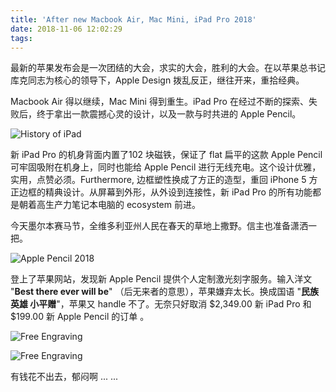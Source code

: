 ```yaml
---
title: 'After new Macbook Air, Mac Mini, iPad Pro 2018'
date: 2018-11-06 12:02:29
tags:
---
```


最新的苹果发布会是一次团结的大会，求实的大会，胜利的大会。在以苹果总书记库克同志为核心的领导下，Apple Design 拨乱反正，继往开来，重拾经典。

Macbook Air 得以继续，Mac Mini 得到重生。iPad Pro 在经过不断的探索、失败后，终于拿出一款震撼心灵的设计，以及一款与时共进的 Apple Pencil。

![History of iPad](https://lh3.googleusercontent.com/-9GgKlE-FBYzf8HtFPF7ospJ2YkRj_GE61LkN9c-SQdw7tpN0KlgdcYJOeMX7MXKd5KeaeO8HaNcqoGY-GJ3Vt8q-iXGN7o4EzSIwXYf_rZyRkFG5atyMBuPc2IyT_YedHW-bzOPjFuGjZfU-6tc-w8beILc8x2W2v32KoJ7ChDhh9f1vBfrzg2r9RFuKSatM2EigA6kr3PwuUw4G6zUI9_JTHtUVEfB9cduu8e8VnymXN_759jxZIdAkyDRPvbB5OW_77-3QkT0Hv887PtF2d-as1wq-5GnQpmaWBi7UKrMZOaa6BBjbUmd5dOuNsIGsTMF-6w0xY_44E6wpo4G2CVzNULfdj0aBIs5huccMsZHHofKSTJxaMhkx_6fMbgeGtcGcTBdzhoPP3bi43SXlB5JbL17MTGVlkrDqA8vPAS596EbxY8LfkyxhrSMXsl0_xFhcyFxFhfa-V63AXTeE4hhmwVvhlWRdx8boOwUeopG53j_aViICFhuSVs4lg-Y1qnCFobPj1I0vWfwa5eJBsc92qFwu-pF1TdN1vYuJ0k3y9QpzRyJnGq1SamI4G3gWOdxqdq0stkTO3_I-rB7EUJ7fmQF91BKHGiH5Ve3kmD4_az8Bil4O0-GnZkHh62Y6O_WDATXXmhcW3Z2dTn3ZPl-jw=w2880-h1440-no)

新 iPad Pro 的机身背面内置了102 块磁铁，保证了 flat 扁平的这款 Apple Pencil 可牢固吸附在机身上，同时也能给 Apple Pencil 进行无线充电。这个设计优雅，实用，点赞必须。Furthermore, 边框塑性换成了方正的造型，重回 iPhone 5 方正边框的精典设计。从屏幕到外形，从外设到连接性，新 iPad Pro 的所有功能都是朝着高生产力笔记本电脑的 ecosystem 前进。

今天墨尔本赛马节，全维多利亚州人民在春天的草地上撒野。信主也准备潇洒一把。

![Apple Pencil 2018](https://lh3.googleusercontent.com/C9wpMgkDnHM2pmWGn8-wfCuhP2jsJ6HwmhyLTibhFD8c0Pf5CXF_NwS9AksFH5VhvtLiJ7QG8Q-b83QuJYutqusXv-as76KBeXwlUt4MW-f-cmtyNM7E2V83QJYm1ex-9laru91QCeGf5AFlH-6zOU6oPHgGluJyPmEP1O6kvrKnwWJswiibH9J-KdKf2L09WnsjUcXo1ehnWJJFz4B6zgv1-4ug8Qr5r7brGAWySd3Ayo7MEBZK7Y7zjfkA2-x61h7m47E_em3kHdIjHaK7tme5s5562Rx1gnWizqqNAy3qj6xr0yGB0O9J-nLU4F3hG6mGJm-YrCTyOIglhIqqE7OyG6MHSvUtk1i4ZBkCCrlpaGBwGsbZSCndnMNTnWhXSpBQ8bpnIS_q42YZAZTm6Efn5qDC0ZuasKMgBKCi8uzu2veziYUtf1ELqIDv77l3kl4uGGcVtI7EMsdffwmIvDRFRw-BLH0URyYmGKIuWc8mkTqDRSyNfzw8UfY5nEVmtPLkmxlX-tp_-m89qhrJqmgkjLaGmmWv5rWlqZYmvDEQBsdkYPE9tmtNG9WCP3YBESdnplefIyt7XjYCqXVxm9HAaExvracWdlnd_QLzK1PKSBHsCAZmeSCOCNho4qEG13FVjWEFu4Ovtk_s5nE5Op1QWA=w3414-h866-no)

登上了苹果网站，发现新 Apple Pencil 提供个人定制激光刻字服务。输入洋文 "**Best there ever will be**" （后无来者的意思），苹果嫌弃太长。换成国语 "**民族英雄 小平赠**"，苹果又 handle 不了。无奈只好取消 $2,349.00 新 iPad Pro 和 $199.00 新 Apple Pencil 的订单 。

![Free Engraving](https://lh3.googleusercontent.com/cZa-Rwanpbf2TwVVqYu6Etw5hO0YVTVpnsSmoE6nr6A3yqd7p37kDdYf7KFuS4blUzwuuuBQfsnRggvcYVaNzhQ6x_pOFxAK7bfNFdV48nRusRaZ2Ei5sbnr-Fc0Sy3Ld6hfo2Xxo0Kql_oYKH2xBbvTAKPmfF69GdhPJwnSj9vBLaN-IFXt0oUOElacsioQDIu7rqjxMzclpQ1_Sex_PjZANufnwYqiXhAlfF0yVBmEVb0Pks7bMDFfgjc_R5894s0Q9YAtivzcb0wV66xT07wplYoo9YktjtGkmdQPv_Xnh17MPBEs9R91SmH08A3FTXBwCMDTKckjm0fqwazOTRqsv1GFlqouwQZkYkt8zU2Xr5ipxFR1qvWXdT07O1NE8mPlf3Zz7XNqZsksiQ1-bAM_BESFmGm7q4J8pNWqnYTmxMtZkqYnlfKL7rBgzFw6fSz8tOWyOrUp9TVJl2QjukjNRS09MsCDDTWnkDZO60wFxc6raSG6lGSCDudHURpr4bogU-nlvvQ5lKxoFLJFRPdulfPof0azKkikfEXqVESh9LPc3zTOL_JPvr46qOpaxrIk-Aefo6ThKS-gU1hMaYdE3PjrorqOeCXx60qiuX1guO3SE-wGij4rh2nDKSfrzePP9805zKILJAYhUOkjIbCDBg=w1628-h1514-no)

![Free Engraving](https://lh3.googleusercontent.com/UfFr9tZkEf3ieUt2k1_29zMBOfiAshIhN6glqlGA0eY1C47UfL1HH58CdrDrUP1IpSfTUkvsQUqFMDIjDina3QDchUcQJRU6yVJOywK8TUYA6urlr_oMvm9UzZ3RxCyMX2VeFUsVVtniud3BL13EZxhn90VVE8L5T3y0JlZ4n7pXTSVhwQ3aYQPd4X0lre_YbsJ_yd0zNNyMwAva05v31dtGrdktZ6W2bg9MHKvt8eaVFnK1aNLTuU0VgvnQN9N9vZAmx25q5_Es_lO7YKIl5IEJvW2joTXPT9pnSBdHc7gzVUgps1XJYiMRCK5FW2zm09yelp-fA6B7hS6xqWXGX7A2kJd4JyX1_IipqSW06aIq5N-csilXxGbrdPo7N9Iz13fd-ZaVjNaaD4lOUYEZc89qTs9fozWppd90cs2rxVso5Ci4AaZ-N3yK5LFmjkPi31D-MRXxUKwSEmaSUl_K4nsV60WJFDfKJ6A4DPWWFeDP8dfRA1br4c3PdrLh0rkT6ZATieTqu85z29v8yJnimNkRDaHcM8nN6h4P96VfGcLneG341N_ZmN2jIFRFXBQ6VYp3aUCgb1HJXTOgwRMdvleGCIqlE6jBXxMH2QFxpBveIUmbh7RxP5_TavCtdQ3eCFRzRDyEjtfEcts0rCg7YLyzdg=w1632-h1516-no)

有钱花不出去，郁闷啊 ... ...